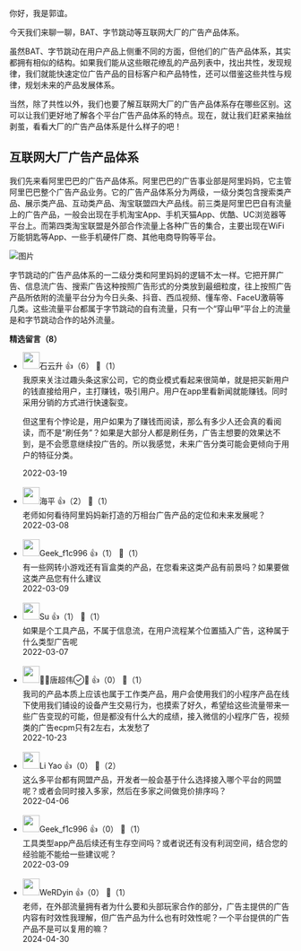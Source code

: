 你好，我是郭谊。

今天我们来聊一聊，BAT、字节跳动等互联网大厂的广告产品体系。

虽然BAT、字节跳动在用户产品上侧重不同的方面，但他们的广告产品体系，其实都拥有相似的结构。如果我们能从这些眼花缭乱的产品列表中，找出共性，发现规律，我们就能快速定位广告产品的目标客户和产品特性，还可以借鉴这些共性与规律，规划未来的产品发展体系。

当然，除了共性以外，我们也要了解互联网大厂的广告产品体系存在哪些区别。这可以让我们更好地了解各个平台广告产品体系的特点。现在，就让我们赶紧来抽丝剥茧，看看大厂的广告产品体系是什么样子的吧！

## 互联网大厂广告产品体系

我们先来看阿里巴巴的广告产品体系。阿里巴巴的广告事业部是阿里妈妈，它主管阿里巴巴整个广告产品业务。它的广告产品体系分为两级，一级分类包含搜索类产品、展示类产品、互动类产品、淘宝联盟四大产品线。前三类是阿里巴巴自有流量上的广告产品，一般会出现在手机淘宝App、手机天猫App、优酷、UC浏览器等平台上。而第四类淘宝联盟是外部合作流量上各种广告的集合，主要出现在WiFi万能钥匙等App、一些手机硬件厂商、其他电商导购等平台。

![图片](https://static001.geekbang.org/resource/image/ec/0e/ecb8ca475ec0208b1a6b5e2f6804590e.png?wh=1920x1074)

字节跳动的广告产品体系的一二级分类和阿里妈妈的逻辑不太一样。它把开屏广告、信息流广告、搜索广告这种按照广告形式的分类放到最细粒度，往上按照广告产品所依附的流量平台分为今日头条、抖音、西瓜视频、懂车帝、FaceU激萌等几类。这些流量平台都属于字节跳动的自有流量，只有一个“穿山甲”平台上的流量是和字节跳动合作的站外流量。
<div><strong>精选留言（8）</strong></div><ul>
<li><img src="https://static001.geekbang.org/account/avatar/00/0f/a0/c3/c5db35df.jpg" width="30px"><span>石云升</span> 👍（6） 💬（1）<div>我原来关注过趣头条这家公司，它的商业模式看起来很简单，就是把买新用户的钱直接给用户，主打赚钱，吸引用户。用户在app里看新闻就能赚钱。同时采用分销的方式进行快速裂变。

但这里有个悖论是，用户如果为了赚钱而阅读，那么有多少人还会真的看阅读，而不是“刷任务”？如果是大部分人都是刷任务，广告主想要的效果达不到，是不会愿意继续投广告的。所以我感觉，未来广告分类可能会更倾向于用户的特征分类。
</div>2022-03-19</li><br/><li><img src="https://static001.geekbang.org/account/avatar/00/0f/6d/82/e059e75c.jpg" width="30px"><span>海平</span> 👍（2） 💬（1）<div>老师如何看待阿里妈妈新打造的万相台广告产品的定位和未来发展呢？</div>2022-03-08</li><br/><li><img src="" width="30px"><span>Geek_f1c996</span> 👍（1） 💬（1）<div>有一些网转小游戏还有盲盒类的产品，在您看来这类产品有前景吗？如果要做这类产品您有什么建议</div>2022-03-09</li><br/><li><img src="https://static001.geekbang.org/account/avatar/00/20/40/ba/2865da4b.jpg" width="30px"><span>Su</span> 👍（1） 💬（1）<div>如果是个工具产品，不属于信息流，在用户流程某个位置插入广告，这种属于什么类型广告呢</div>2022-03-07</li><br/><li><img src="https://static001.geekbang.org/account/avatar/00/11/87/0f/9876789d.jpg" width="30px"><span>唐超伟</span> 👍（0） 💬（1）<div>我司的产品本质上应该也属于工作类产品，用户会使用我们的小程序产品在线下使用我们铺设的设备产生交易行为，也摸索了好久，希望给这些流量带来一些广告变现的可能，但是都没有什么大的成绩，接入微信的小程序广告，视频类的广告ecpm只有2左右，太发愁了</div>2022-10-23</li><br/><li><img src="https://static001.geekbang.org/account/avatar/00/11/3d/6e/60680aa4.jpg" width="30px"><span>Li Yao</span> 👍（0） 💬（2）<div>这么多平台都有网盟产品，开发者一般会基于什么选择接入哪个平台的网盟呢？或者会同时接入多家，然后在多家之间做竞价排序吗？</div>2022-04-06</li><br/><li><img src="" width="30px"><span>Geek_f1c996</span> 👍（0） 💬（1）<div>工具类型app产品后续还有生存空间吗？或者说还有没有利润空间，结合您的经验能不能给一些建议呢？</div>2022-03-09</li><br/><li><img src="https://static001.geekbang.org/account/avatar/00/0f/66/de/b4481739.jpg" width="30px"><span>WeRDyin</span> 👍（0） 💬（1）<div>老师，在外部流量拥有者为什么要和头部玩家合作的部分，广告主提供的广告内容有时效性我理解，但广告产品为什么也有时效性呢？一个平台提供的广告产品不是可以复用的嘛？</div>2024-04-30</li><br/>
</ul>